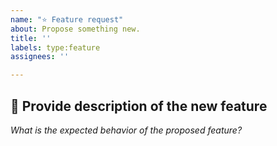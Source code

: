 ```yaml
---
name: "⭐ Feature request"
about: Propose something new.
title: ''
labels: type:feature
assignees: ''

---
```


## 📝 Provide description of the new feature

*What is the expected behavior of the proposed feature?*
